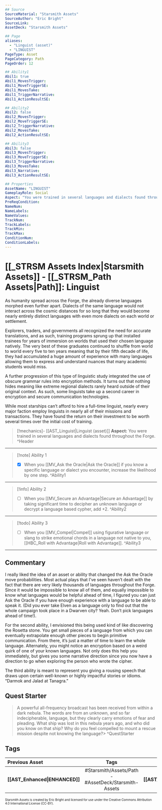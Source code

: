 ```yaml
---
## Source
SourceMaterial: "Starsmith Assets"
SourceAuthor: "Eric Bright"
SourceLink: 
AssetDeck: "Starsmith Assets"

## Page
aliases: 
  - "Linguist (asset)"
  - "LINGUIST"
PageType: Asset
PageCategory: Path
PageOrder: 12

## Ability1
Abil1: true 
Abil1_MovesTrigger: 
Abil1_MoveTriggerSE: 
Abil1_MovesTake: 
Abil1_TriggerNarrative: 
Abil1_ActionResultSE: 

## Ability2
Abil2: false 
Abil2_MovesTrigger: 
Abil2_MoveTriggerSE: 
Abil2_TriggerNarrative: 
Abil2_MovesTake: 
Abil2_ActionResultSE: 

## Ability3
Abil3: false 
Abil3_MovesTrigger: 
Abil3_MoveTriggerSE: 
Abil3_TriggerNarrative: 
Abil3_MovesTake: 
Abil3_Narrative: 
Abil3_ActionResultSE: 

## Properties
AssetName: "LINGUIST"
GameplayRole: Social
Aspect: "You were trained in several languages and dialects found throughout the Forge."
PreReqCondition: 
NameNum: 
NameLabels: 
NameValues: 
TrackNum: 
TrackLabels: 
TrackMin: 
TrackMax: 
ConditionNum: 
ConditionLabels:
---
```

# [[_STRSM Assets Index|Starsmith Assets]] - [[_STRSM_Path Assets|Path]]: Linguist
As humanity spread across the Forge, the already diverse languages morphed even further apart. Dialects of the same language would not interact across the cosmic distances for so long that they would become nearly entirely distinct languages with even more dialects on each world or settlement.

Explorers, traders, and governments all recognized the need for accurate translations, and as such, training programs sprung up that installed trainees for years of immersion on worlds that used their chosen language natively. The very best of these graduates continued to shuffle from world to world every five to ten years meaning that by their fifth decade of life, they had accumulated a huge amount of experience with many languages allowing them to express and understand nuances that many academic students would miss.

A further progression of this type of linguistic study integrated the use of obscure grammar rules into encryption methods. It turns out that nothing hides meaning like extreme regional dialects rarely heard outside of their original context. As such, some linguists take up a second career in encryption and secure communication technologies.

While most starships can’t afford to hire a full-time linguist, nearly every major faction employ linguists in nearly all of their missions and transactions. They have found the return on their investment to be worth several times over the initial cost of training.

> [!mechanics]- [[AST_Linguist|Linguist (asset)]]
> **Aspect:** You were trained in several languages and dialects found throughout the Forge. ^Header
___

> [!note] Ability 1
> - [x] When you [[MV_Ask the Oracle|Ask the Oracle]] if you know a specific language or dialect you encounter, increase the likelihood by one step. ^Ability1
___
> [!info] Ability 2
> - [ ] When you [[MV_Secure an Advantage|Secure an Advantage]] by taking significant time to decipher an unknown language or decrypt a language based cypher, add +2. ^Ability2
___
> [!todo] Ability 3
> - [ ] When you [[MV_Compel|Compel]] using figurative language or slang to strike emotional chords in a language not native to you, [[HBC_Roll with Advantage|Roll with Advantage]]. ^Ability3
___

## Commentary
I really liked the idea of an asset or ability that changed the Ask the Oracle move probabilities. Most actual plays that I’ve seen haven’t dealt with the fact that there are very likely thousands of languages throughout the Forge. Since it would be impossible to know all of them, and equally impossible to know what languages would be helpful ahead of time, I figured you can just Ask the Oracle if you have enough experience with a language to be able to speak it. (Did you ever take Elven as a language only to find out that the whole campaign took place in a Dwarven city? Yeah. Don’t pick languages ahead of time!).

For the second ability, I envisioned this being used kind of like discovering the Rosetta stone. You get small pieces of a language from which you can eventually extrapolate enough other pieces to begin primitive communication. From there, it’s just a matter of time to learn the whole language. Alternately, you might notice an encryption based on a weird quirk of one of your known languages. Not only does this help you immediately, but gives you some narrative direction since you now have a direction to go when exploring the person who wrote the cipher.

The third ability is meant to represent you giving a rousing speech that draws upon certain well-known or highly impactful stories or idioms. “Darmok and Jalad at Tanagra.”

## Quest Starter
> A powerful all-frequency broadcast has been received from within a dark nebula. The words are from an unknown, and so far indecipherable, language, but they clearly carry emotions of fear and pleading. What ship was lost in this nebula years ago, and who did you know on that ship? Why do you feel compelled to mount a rescue mission despite not knowing the language?> ^QuestStarter

## Tags

| Previous Asset| Tags | Next Asset |
| :--- | :---: | ---: |
| **[[AST_Enhanced\|ENHANCED]]** | #Starsmith/Assets/Path - #AssetDeck/Starsmith-Assets | **[[AST_Logistician\|LOGISTICISN]]** |

<font size=-2>Starsmith Assets is created by Eric Bright and licensed for use under the Creative Commons Attribution 4.0 International License (CC-BY).</font>

